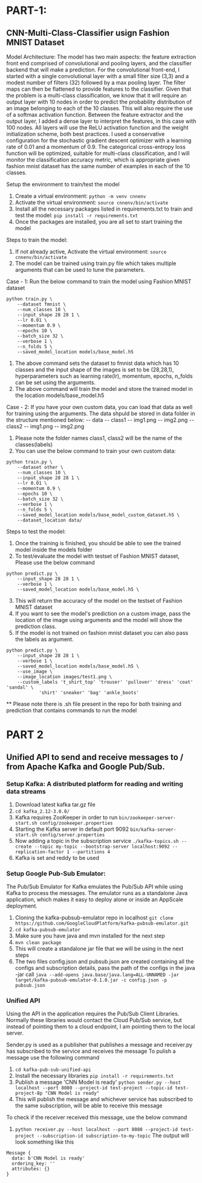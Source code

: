 # PART-1:
## CNN-Multi-Class-Classifier usign Fashion MNIST Dataset

Model Architecture:
  The model has two main aspects: the feature extraction front end comprised of convolutional and pooling layers, and the classifier backend that will make a prediction. For the convolutional front-end, I started with a single convolutional layer with a small filter size (3,3) and a modest number of filters (32) followed by a max pooling layer. The filter maps can then be flattened to provide features to the classifier. Given that the problem is a multi-class classification, we know that it will require an output layer with 10 nodes in order to predict the probability distribution of an image belonging to each of the 10 classes. This will also require the use of a softmax activation function. Between the feature extractor and the output layer, I added a dense layer to interpret the features, in this case with 100 nodes. All layers will use the ReLU activation function and the weight initialization scheme, both best practices.
I used a conservative configuration for the stochastic gradient descent optimizer with a learning rate of 0.01 and a momentum of 0.9. The categorical cross-entropy loss function will be optimized, suitable for multi-class classification, and I will monitor the classification accuracy metric, which is appropriate given fashion mnist dataset has the same number of examples in each of the 10 classes.

Setup the environment to train/test the model
1. Create a virtual environment:
`python -m venv cnnenv`
2. Activate the virtual environment:
`source cnnenv/bin/activate`
3. Install all the necessary packages listed in requirements.txt to train and test the model:
`pip install -r requirements.txt`
4. Once the packages are installed, you are all set to start training the model

Steps to train the model:
1.  If not already active, Activate the virtual environment:
`source cnnenv/bin/activate`
2. The model can be trained using train.py file which takes multiple arguments that can be used to tune the parameters.

Case - 1: Run the below command to train the model using Fashion MNIST dataset
```
python train.py \
	--dataset fmnist \
	--num_classes 10 \
	--input_shape 28 28 1 \
	--lr 0.01 \
	--momentum 0.9 \
	--epochs 10 \
	--batch_size 32 \
	--verbose 1 \
	--n_folds 5 \
	--saved_model_location models/base_model.h5
```
1. The above command sets the dataset to fmnist data which has 10 classes and the input shape of the images is set to be (28,28,1), hyperparameters such as learning rate(lr), momentum, epochs, n_folds
can be set using the arguments.
2. The above command will train the model and store the trained model in the location models/base_model.h5

Case - 2: If you have your own custom data, you can load that data as well for training using the arguments.
The data shpuld be stored in data folder in the structure mentioned below:
-- data
  -- class1
    -- img1.png
    -- img2.png
   -- class2
    -- img1.png
    -- img2.png
 
1. Please note the folder names class1, class2 will be the name of the classes(labels)
2. You can use the below command to train your own custom data:
```
python train.py \
	--dataset other \
	--num_classes 10 \
	--input_shape 28 28 1 \
	--lr 0.01 \
	--momentum 0.9 \
	--epochs 10 \
	--batch_size 32 \
	--verbose 1 \
	--n_folds 5 \
	--saved_model_location models/base_model_custom_dataset.h5 \
	--dataset_location data/
```

Steps to test the model:
1. Once the training is finished, you should be able to see the trained model inside the models folder
2. To test/evaluate the model with testset of Fashion MNIST dataset, Please use the below command
```
python predict.py \
	--input_shape 28 28 1 \
	--verbose 1 \
	--saved_model_location models/base_model.h5 \
```
3. This will return the accuracy of the model on the testset of Fashion MNIST dataset
4. If you want to see the model's prediction on a custom image, pass the location of the image using arguments and the model will show the prediction class.
5. If the model is not trained on fashion mnist dataset you can also pass the labels as argument.
```
python predict.py \
	--input_shape 28 28 1 \
	--verbose 1 \
	--saved_model_location models/base_model.h5 \
    --use_image \
    --image_location images/test1.png \
	--custom_labels 't_shirt_top' 'trouser' 'pullover' 'dress' 'coat' 'sandal' \
			'shirt' 'sneaker' 'bag' 'ankle_boots'
```

** Please note there is .sh file present in the repo for both training and prediction that contains commands to run the model

# PART 2
## Unified API to send and receive messages to / from Apache Kafka and Google Pub/Sub.

### Setup Kafka: A distributed platform for reading and writing data streams ###
1. Download latest kafka tar.gz file
2. `cd kafka_2.12-3.0.0/`
3. Kafka requires ZooKeeper in order to run
`bin/zookeeper-server-start.sh config/zookeeper.properties`
4. Starting the Kafka server in default port 9092 
`bin/kafka-server-start.sh config/server.properties`
5. Now adding a topic in the subscription service 
`./kafka-topics.sh --create --topic my-topic --bootstrap-server localhost:9092 --replication-factor 1 --partitions 4` 
6. Kafka is set and reddy to be used

### Setup Google Pub-Sub Emulator: ###
The Pub/Sub Emulator for Kafka emulates the Pub/Sub API while using Kafka to process the messages. The emulator runs as a standalone Java application, which makes it easy to deploy alone or inside an AppScale deployment.
1. Cloning the kafka-pubsub-emulator repo in localhost
`git clone https://github.com/GoogleCloudPlatform/kafka-pubsub-emulator.git`
2. `cd kafka-pubsub-emulator`
3. Make sure you have java and mvn installed for the next step
4. `mvn clean package`
5. This will create a standalone jar file that we will be using in the next steps
6. The two files config.json and pubsub.json are created containing all the configs and subscription details, pass the path of the configs in the java -jar call
`java --add-opens java.base/java.lang=ALL-UNNAMED -jar target/kafka-pubsub-emulator-0.1.0.jar -c config.json -p pubsub.json`

### Unified API ###
Using the API in the application requires the Pub/Sub Client Libraries. Normally these libraries would contact the Cloud Pub/Sub service, but instead of pointing them to a cloud endpoint, I am pointing them to the local server.

Sender.py is used as a publisher that publishes a message and receiver.py has subscribed to the service and receives the message
To pulish a message use the following command
1. `cd kafka-pub-sub-unified-api`
2. Install the necessary libraries
`pip install -r requirements.txt`
3. Publish a message 'CNN Model is ready'
`python sender.py --host localhost --port 8080 --project-id test-project --topic-id test-project-8p "CNN Model is ready"`
4. This will publish the message and whichever service has subscribed to the same subscription, will be able to receive this message

To check if the receiver received this message, use the below command
1. `python receiver.py --host localhost --port 8080 --project-id test-project --subscription-id subscription-to-my-topic`
The output will look something like this
```
Message {
  data: b'CNN Model is ready'
  ordering_key: ''
  attributes: {}
}
```



